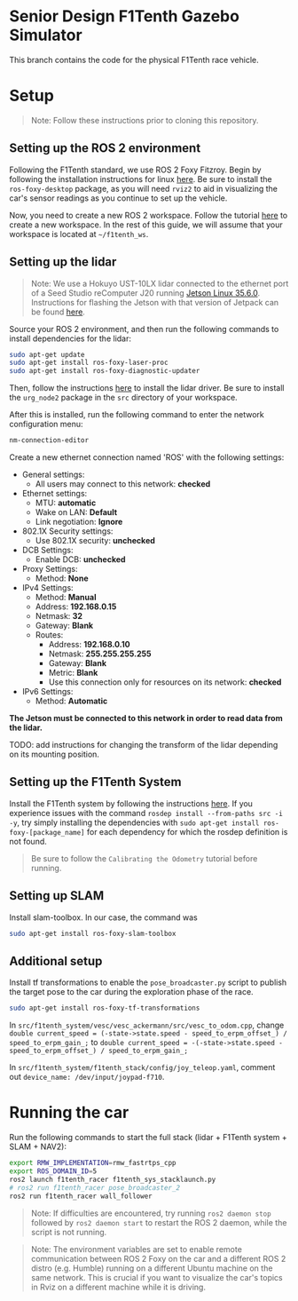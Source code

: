 # Senior Design F1Tenth Gazebo Simulator

This branch contains the code for the physical F1Tenth race vehicle.

# Setup

> Note: Follow these instructions prior to cloning this repository.

## Setting up the ROS 2 environment
Following the F1Tenth standard, we use ROS 2 Foxy Fitzroy. Begin by following the installation instructions for linux [here](https://docs.ros.org/en/foxy/Installation.html). Be sure to install the `ros-foxy-desktop` package, as you will need `rviz2` to aid in visualizing the car's sensor readings as you continue to set up the vehicle.

Now, you need to create a new ROS 2 workspace. Follow the tutorial [here](https://docs.ros.org/en/foxy/Tutorials/Beginner-Client-Libraries/Creating-A-Workspace/Creating-A-Workspace.html) to create a new workspace. In the rest of this guide, we will assume that your workspace is located at `~/f1tenth_ws`.

## Setting up the lidar

> Note: We use a Hokuyo UST-10LX lidar connected to the ethernet port of a Seed Studio reComputer J20 running [Jetson Linux 35.6.0](https://developer.nvidia.com/embedded/jetson-linux-r3560). Instructions for flashing the Jetson with that version of Jetpack can be found [here](https://wiki.seeedstudio.com/reComputer_J2021_J202_Flash_Jetpack/#enterforce-recovery-mode).

Source your ROS 2 environment, and then run the following commands to install dependencies for the lidar:

```bash
sudo apt-get update
sudo apt-get install ros-foxy-laser-proc
sudo apt-get install ros-foxy-diagnostic-updater
```

Then, follow the instructions [here](https://github.com/Hokuyo-aut/urg_node2) to install the lidar driver. Be sure to install the `urg_node2` package in the `src` directory of your workspace.

After this is installed, run the following command to enter the network configuration menu:

```bash
nm-connection-editor
```

Create a new ethernet connection named 'ROS' with the following settings:

- General settings:
    - All users may connect to this network: **checked**
- Ethernet settings:
    - MTU: **automatic**
    - Wake on LAN: **Default**
    - Link negotiation: **Ignore**
- 802.1X Security settings:
    - Use 802.1X security: **unchecked**
- DCB Settings:
    - Enable DCB: **unchecked**
- Proxy Settings:
    - Method: **None**
- IPv4 Settings:
    - Method: **Manual**
    - Address: **192.168.0.15**
    - Netmask: **32**
    - Gateway: **Blank**
    - Routes:
        - Address: **192.168.0.10**
        - Netmask: **255.255.255.255**
        - Gateway: **Blank**
        - Metric: **Blank**
        - Use this connection only for resources on its network: **checked**
- IPv6 Settings:
    - Method: **Automatic**

**The Jetson must be connected to this network in order to read data from the lidar.**

TODO: add instructions for changing the transform of the lidar depending on its mounting position.

<!-- ## Setting up the PixHawk

> Note: In this section, we are using a PixHawk 6C flight controller running PX4, connected to a VESC 6MK VI electronic speed controller. 

TODO: add configuration instructions for the PixHawk and VESC.

> Note: The remainder of these instructions assume that the PixHawk and VESC are configured such that the car can be driven and steered from a ground control station connected to the PixHawk such as [QGroundControl](https://docs.qgroundcontrol.com/master/en/).

Install mavros by following the instructions [here](https://github.com/mavlink/mavros/blob/master/mavros/README.md). -->

## Setting up the F1Tenth System

Install the F1Tenth system by following the instructions [here](https://f1tenth.readthedocs.io/en/foxy_test/getting_started/firmware/drive_workspace.html#doc-drive-workspace). If you experience issues with the command `rosdep install --from-paths src -i -y`, try simply installing the dependencies with `sudo apt-get install ros-foxy-[package_name]` for each dependency for which the rosdep definition is not found.

> Be sure to follow the `Calibrating the Odometry` tutorial before running.

## Setting up SLAM

Install slam-toolbox. In our case, the command was

```bash
sudo apt-get install ros-foxy-slam-toolbox
```

## Additional setup

Install tf transformations to enable the `pose_broadcaster.py` script to publish the target pose to the car during the exploration phase of the race.

```bash
sudo apt-get install ros-foxy-tf-transformations
```

In `src/f1tenth_system/vesc/vesc_ackermann/src/vesc_to_odom.cpp`, change `double current_speed = (-state->state.speed - speed_to_erpm_offset_) / speed_to_erpm_gain_;` to `double current_speed = -(-state->state.speed - speed_to_erpm_offset_) / speed_to_erpm_gain_;`

In `src/f1tenth_system/f1tenth_stack/config/joy_teleop.yaml`, comment out `device_name: /dev/input/joypad-f710`.

# Running the car

Run the following commands to start the full stack (lidar + F1Tenth system + SLAM + NAV2):

```bash
export RMW_IMPLEMENTATION=rmw_fastrtps_cpp
export ROS_DOMAIN_ID=5
ros2 launch f1tenth_racer f1tenth_sys_stacklaunch.py
# ros2 run f1tenth_racer pose_broadcaster_2
ros2 run f1tenth_racer wall_follower
```

> Note: If difficulties are encountered, try running `ros2 daemon stop` followed by `ros2 daemon start` to restart the ROS 2 daemon, while the script is not running.

> Note: The environment variables are set to enable remote communication between ROS 2 Foxy on the car and a different ROS 2 distro (e.g. Humble) running on a different Ubuntu machine on the same network. This is crucial if you want to visualize the car's topics in Rviz on a different machine while it is driving.

<!-- > Note: One of the commands in this launch file uses sudo to open the FCU serial port. You may need to enter the car's password to continue. However, it is likely that the prompt to do so will be buried under the other output. If it seems to hang, try entering the password and pressing enter again. -->
